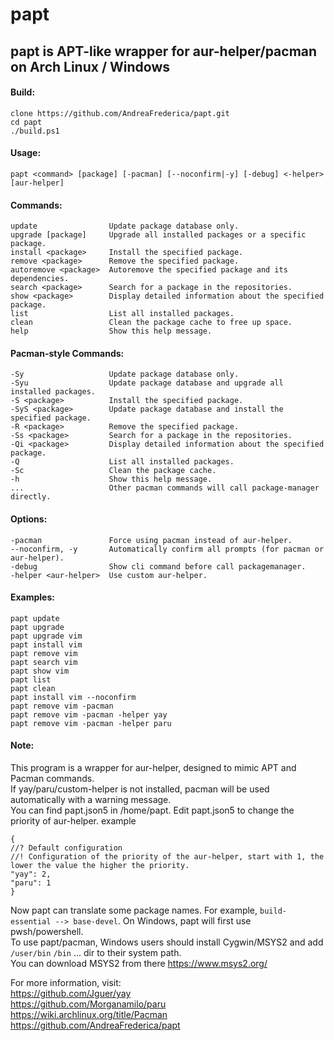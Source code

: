 # papt

## papt is APT-like wrapper for aur-helper/pacman on Arch Linux / Windows

#### Build:

```
clone https://github.com/AndreaFrederica/papt.git
cd papt
./build.ps1
```

#### Usage:

`papt <command> [package] [-pacman] [--noconfirm|-y] [-debug] <-helper> [aur-helper]`

#### Commands:

```
update                Update package database only.
upgrade [package]     Upgrade all installed packages or a specific package.
install <package>     Install the specified package.
remove <package>      Remove the specified package.
autoremove <package>  Autoremove the specified package and its dependencies.
search <package>      Search for a package in the repositories.
show <package>        Display detailed information about the specified package.
list                  List all installed packages.
clean                 Clean the package cache to free up space.
help                  Show this help message.
```

#### Pacman-style Commands:

```
-Sy                   Update package database only.
-Syu                  Update package database and upgrade all installed packages.
-S <package>          Install the specified package.
-SyS <package>        Update package database and install the specified package.
-R <package>          Remove the specified package.
-Ss <package>         Search for a package in the repositories.
-Qi <package>         Display detailed information about the specified package.
-Q                    List all installed packages.
-Sc                   Clean the package cache.
-h                    Show this help message.
...                   Other pacman commands will call package-manager directly.
```

#### Options:

```
-pacman               Force using pacman instead of aur-helper.
--noconfirm, -y       Automatically confirm all prompts (for pacman or aur-helper).
-debug                Show cli command before call packagemanager.
-helper <aur-helper>  Use custom aur-helper.
```

#### Examples:

```
papt update
papt upgrade
papt upgrade vim
papt install vim
papt remove vim
papt search vim
papt show vim
papt list
papt clean
papt install vim --noconfirm
papt remove vim -pacman
papt remove vim -pacman -helper yay
papt remove vim -pacman -helper paru
```

#### Note:

This program is a wrapper for aur-helper, designed to mimic APT and Pacman commands.  
If yay/paru/custom-helper is not installed, pacman will be used automatically with a warning message.  
You can find papt.json5 in /home/papt. Edit papt.json5 to change the priority of aur-helper.
example

```
{
//? Default configuration
//! Configuration of the priority of the aur-helper, start with 1, the lower the value the higher the priority.
"yay": 2,
"paru": 1
}
```

Now papt can translate some package names. For example, `build-essential --> base-devel`.
On Windows, papt will first use pwsh/powershell.  
To use papt/pacman, Windows users should install Cygwin/MSYS2 and add `/user/bin` `/bin` ... dir to their system path.  
You can download MSYS2 from there https://www.msys2.org/

For more information, visit:  
https://github.com/Jguer/yay  
https://github.com/Morganamilo/paru  
https://wiki.archlinux.org/title/Pacman  
https://github.com/AndreaFrederica/papt
